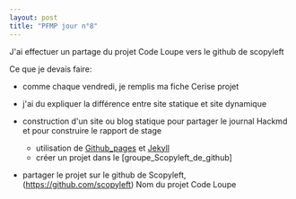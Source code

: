 ```yaml
---
layout: post
title: "PFMP jour n°8"
---
```


J'ai effectuer un partage du projet Code Loupe vers le github de scopyleft

Ce que je devais faire:

- comme chaque vendredi, je remplis ma fiche Cerise projet
- j'ai du expliquer la différence entre site statique et site dynamique
- construction d'un site ou blog statique pour partager le journal Hackmd et pour construire le rapport de stage
  - utilisation de [Github_pages](https://pages.github.com/) et [Jekyll](https://jekyllrb.com/)
  - créer un projet dans le [groupe_Scopyleft_de_github]

- partager le projet sur le github de Scopyleft, (https://github.com/scopyleft)
Nom du projet Code Loupe  